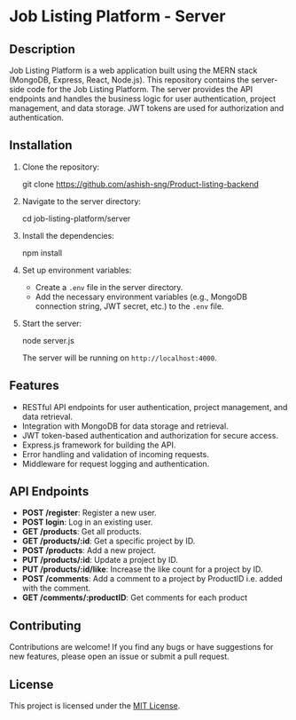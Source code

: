 # Job Listing Platform - Server

## Description
Job Listing Platform is a web application built using the MERN stack (MongoDB, Express, React, Node.js). This repository contains the server-side code for the Job Listing Platform. The server provides the API endpoints and handles the business logic for user authentication, project management, and data storage. JWT tokens are used for authorization and authentication.


## Installation

1. Clone the repository:

   git clone https://github.com/ashish-sng/Product-listing-backend

2. Navigate to the server directory:

   cd job-listing-platform/server

3. Install the dependencies:

   npm install

4. Set up environment variables:
   - Create a `.env` file in the server directory.
   - Add the necessary environment variables (e.g., MongoDB connection string, JWT secret, etc.) to the `.env` file.

5. Start the server:

   node server.js

   The server will be running on `http://localhost:4000`.

## Features

- RESTful API endpoints for user authentication, project management, and data retrieval.
- Integration with MongoDB for data storage and retrieval.
- JWT token-based authentication and authorization for secure access.
- Express.js framework for building the API.
- Error handling and validation of incoming requests.
- Middleware for request logging and authentication.

## API Endpoints

- **POST /register**: Register a new user.
- **POST login**: Log in an existing user.
- **GET /products**: Get all products.
- **GET /products/:id**: Get a specific project by ID.
- **POST /products**: Add a new project.
- **PUT /products/:id**: Update a project by ID.
- **PUT /products/:id/like**: Increase the like count for a project by ID.
- **POST /comments**: Add a comment to a project by ProductID i.e. added with the comment.
- **GET /comments/:productID**: Get comments for each product

## Contributing

Contributions are welcome! If you find any bugs or have suggestions for new features, please open an issue or submit a pull request.

## License

This project is licensed under the [MIT License](LICENSE).
